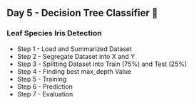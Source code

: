 ## Day 5 - Decision Tree Classifier 🚐

### Leaf Species Iris Detection 

- Step 1 - Load and Summarized Dataset
- Step 2 - Segregate Dataset into X and Y
- Step 3 - Splitting Dataset into Train (75%) and Test (25%)
- Step 4 - Finding best max_depth Value
- Step 5 - Training
- Step 6 - Prediction 
- Step 7 - Evaluation
